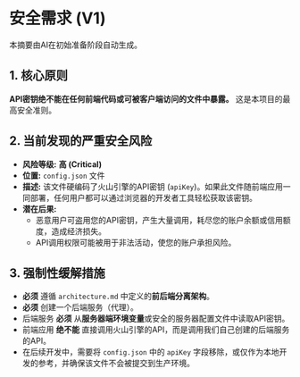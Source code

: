 # 安全需求 (V1)

本摘要由AI在初始准备阶段自动生成。

## 1. 核心原则

**API密钥绝不能在任何前端代码或可被客户端访问的文件中暴露。** 这是本项目的最高安全准则。

## 2. 当前发现的严重安全风险

- **风险等级:** **高 (Critical)**
- **位置:** `config.json` 文件
- **描述:** 该文件硬编码了火山引擎的API密钥 (`apiKey`)。如果此文件随前端应用一同部署，任何用户都可以通过浏览器的开发者工具轻松获取该密钥。
- **潜在后果:**
    - 恶意用户可盗用您的API密钥，产生大量调用，耗尽您的账户余额或信用额度，造成经济损失。
    - API调用权限可能被用于非法活动，使您的账户承担风险。

## 3. 强制性缓解措施

- **必须** 遵循 `architecture.md` 中定义的**前后端分离架构**。
- **必须** 创建一个后端服务（代理）。
- 后端服务 **必须** 从**服务器端环境变量**或安全的服务器配置文件中读取API密钥。
- 前端应用 **绝不能** 直接调用火山引擎的API，而是调用我们自己创建的后端服务的API。
- 在后续开发中，需要将 `config.json` 中的 `apiKey` 字段移除，或仅作为本地开发的参考，并确保该文件不会被提交到生产环境。 